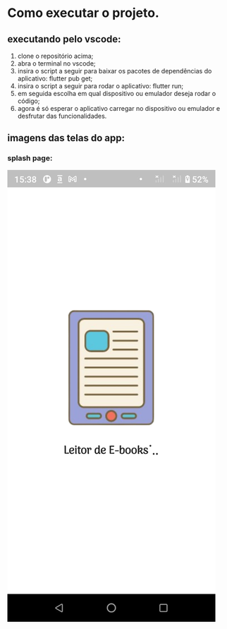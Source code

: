 # Como executar o projeto.
## executando pelo vscode:
1. clone o repositório acima;
2. abra o terminal no vscode;
3. insira o script a seguir para baixar os pacotes de dependências do aplicativo: flutter pub get;
4. insira o script a seguir para rodar o aplicativo: flutter run;
5. em seguida escolha em qual dispositivo ou emulador deseja rodar o código;
6. agora é só esperar o aplicativo carregar no dispositivo ou emulador e desfrutar das funcionalidades.

## imagens das telas do app:

### splash page:
![splash page](https://github.com/Jul10c3s4/leitor_ebooks/blob/main/assets/images/splash.jpeg)
